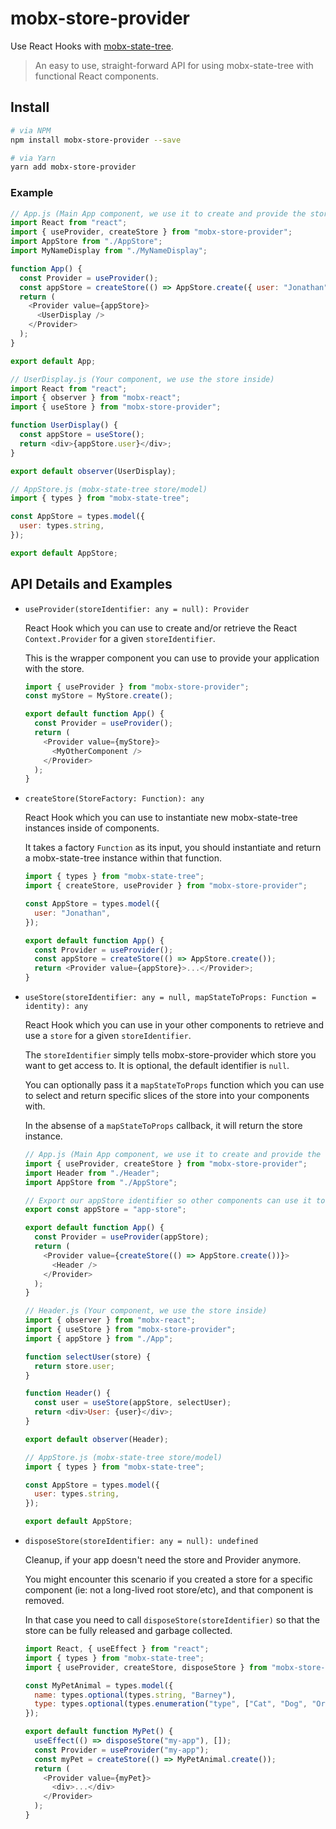 # mobx-store-provider

Use React Hooks with [mobx-state-tree](http://mobx-state-tree.js.org/).

> An easy to use, straight-forward API for using mobx-state-tree with functional React components.

## Install

```bash
# via NPM
npm install mobx-store-provider --save
```

```bash
# via Yarn
yarn add mobx-store-provider
```

### Example

```javascript
// App.js (Main App component, we use it to create and provide the store)
import React from "react";
import { useProvider, createStore } from "mobx-store-provider";
import AppStore from "./AppStore";
import MyNameDisplay from "./MyNameDisplay";

function App() {
  const Provider = useProvider();
  const appStore = createStore(() => AppStore.create({ user: "Jonathan" }));
  return (
    <Provider value={appStore}>
      <UserDisplay />
    </Provider>
  );
}

export default App;
```

```javascript
// UserDisplay.js (Your component, we use the store inside)
import React from "react";
import { observer } from "mobx-react";
import { useStore } from "mobx-store-provider";

function UserDisplay() {
  const appStore = useStore();
  return <div>{appStore.user}</div>;
}

export default observer(UserDisplay);
```

```javascript
// AppStore.js (mobx-state-tree store/model)
import { types } from "mobx-state-tree";

const AppStore = types.model({
  user: types.string,
});

export default AppStore;
```

## API Details and Examples

- `useProvider(storeIdentifier: any = null): Provider`

  React Hook which you can use to create and/or retrieve the React `Context.Provider` for a given `storeIdentifier`.

  This is the wrapper component you can use to provide your application with the store.

  ```javascript
  import { useProvider } from "mobx-store-provider";
  const myStore = MyStore.create();

  export default function App() {
    const Provider = useProvider();
    return (
      <Provider value={myStore}>
        <MyOtherComponent />
      </Provider>
    );
  }
  ```

- `createStore(StoreFactory: Function): any`

  React Hook which you can use to instantiate new mobx-state-tree instances inside of components.

  It takes a factory `Function` as its input, you should instantiate and return a mobx-state-tree instance within that function.

  ```javascript
  import { types } from "mobx-state-tree";
  import { createStore, useProvider } from "mobx-store-provider";

  const AppStore = types.model({
    user: "Jonathan",
  });

  export default function App() {
    const Provider = useProvider();
    const appStore = createStore(() => AppStore.create());
    return <Provider value={appStore}>...</Provider>;
  }
  ```

- `useStore(storeIdentifier: any = null, mapStateToProps: Function = identity): any`

  React Hook which you can use in your other components to retrieve and use a `store` for a given `storeIdentifier`.

  The `storeIdentifier` simply tells mobx-store-provider which store you want to get access to. It is optional, the default identifier is `null`.

  You can optionally pass it a `mapStateToProps` function which you can use to select and return specific slices of the store into your components with.

  In the absense of a `mapStateToProps` callback, it will return the store instance.

  ```javascript
  // App.js (Main App component, we use it to create and provide the store)
  import { useProvider, createStore } from "mobx-store-provider";
  import Header from "./Header";
  import AppStore from "./AppStore";

  // Export our appStore identifier so other components can use it to pull in the store.
  export const appStore = "app-store";

  export default function App() {
    const Provider = useProvider(appStore);
    return (
      <Provider value={createStore(() => AppStore.create())}>
        <Header />
      </Provider>
    );
  }
  ```

  ```javascript
  // Header.js (Your component, we use the store inside)
  import { observer } from "mobx-react";
  import { useStore } from "mobx-store-provider";
  import { appStore } from "./App";

  function selectUser(store) {
    return store.user;
  }

  function Header() {
    const user = useStore(appStore, selectUser);
    return <div>User: {user}</div>;
  }

  export default observer(Header);
  ```

  ```javascript
  // AppStore.js (mobx-state-tree store/model)
  import { types } from "mobx-state-tree";

  const AppStore = types.model({
    user: types.string,
  });

  export default AppStore;
  ```

* `disposeStore(storeIdentifier: any = null): undefined`

  Cleanup, if your app doesn't need the store and Provider anymore.

  You might encounter this scenario if you created a store for a specific component (ie: not a long-lived root store/etc), and that component is removed.

  In that case you need to call `disposeStore(storeIdentifier)` so that the store can be fully released and garbage collected.

  ```javascript
  import React, { useEffect } from "react";
  import { types } from "mobx-state-tree";
  import { useProvider, createStore, disposeStore } from "mobx-store-provider";

  const MyPetAnimal = types.model({
    name: types.optional(types.string, "Barney"),
    type: types.optional(types.enumeration("type", ["Cat", "Dog", "Orangutan"]), "Dog"),
  });

  export default function MyPet() {
    useEffect(() => disposeStore("my-app"), []);
    const Provider = useProvider("my-app");
    const myPet = createStore(() => MyPetAnimal.create());
    return (
      <Provider value={myPet}>
        <div>...</div>
      </Provider>
    );
  }
  ```
